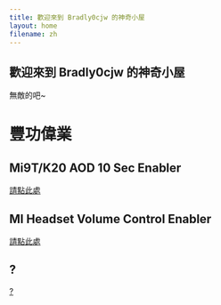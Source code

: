 ```yaml
---
title: 歡迎來到 Bradly0cjw 的神奇小屋
layout: home
filename: zh
--- 
```


## 歡迎來到 Bradly0cjw 的神奇小屋

無敵的吧~

# 豐功偉業

## Mi9T/K20 AOD 10 Sec Enabler

[請點此處](https://bradly0cjw.github.io/Mi9T-K20-AOD-10-sec-enabler)

## MI Headset Volume Control Enabler

[請點此處](https://bradly0cjw.github.io/Mi-headset-Volume-control-enabler)

## ?

[?](https://bradly0cjw.github.io/0)

